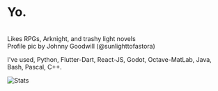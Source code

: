 <p>
  <h1>Yo.</h1><br>
  Likes RPGs, Arknight, and trashy light novels <br>
  Profile pic by Johnny Goodwill (@sunlighttofastora)
</p>
<p>
  I've used, Python, Flutter-Dart, React-JS, Godot, Octave-MatLab, Java, Bash, Pascal, C++.
</p>

![Stats](https://github-readme-stats.vercel.app/api?username=roberika&show_icons=true&theme=shades-of-purple&custom_title=My-Stats&rank_icon=github)

<!---
Roberika/Roberika is a ✨ special ✨ repository because its `README.md` (this file) appears on your GitHub profile.
You can click the Preview link to take a look at your changes.
--->
